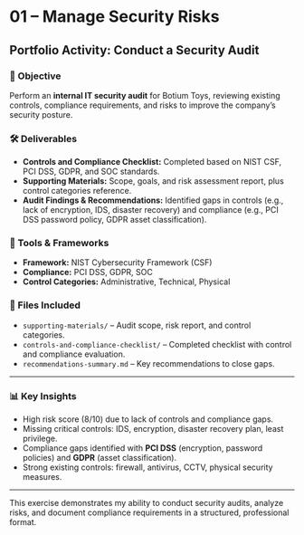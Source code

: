 # 01 – Manage Security Risks  
## Portfolio Activity: Conduct a Security Audit  

### 🎯 Objective  
Perform an **internal IT security audit** for Botium Toys, reviewing existing controls, compliance requirements, and risks to improve the company’s security posture.  

### 🛠 Deliverables  
- **Controls and Compliance Checklist:** Completed based on NIST CSF, PCI DSS, GDPR, and SOC standards.  
- **Supporting Materials:** Scope, goals, and risk assessment report, plus control categories reference.  
- **Audit Findings & Recommendations:** Identified gaps in controls (e.g., lack of encryption, IDS, disaster recovery) and compliance (e.g., PCI DSS password policy, GDPR asset classification).  

### 🔧 Tools & Frameworks  
- **Framework:** NIST Cybersecurity Framework (CSF)  
- **Compliance:** PCI DSS, GDPR, SOC  
- **Control Categories:** Administrative, Technical, Physical  

### 📂 Files Included  
- `supporting-materials/` – Audit scope, risk report, and control categories.  
- `controls-and-compliance-checklist/` – Completed checklist with control and compliance evaluation.  
- `recommendations-summary.md` – Key recommendations to close gaps.  

---

### 📊 Key Insights  
- High risk score (8/10) due to lack of controls and compliance gaps.  
- Missing critical controls: IDS, encryption, disaster recovery plan, least privilege.  
- Compliance gaps identified with **PCI DSS** (encryption, password policies) and **GDPR** (asset classification).  
- Strong existing controls: firewall, antivirus, CCTV, physical security measures.

---

This exercise demonstrates my ability to conduct security audits, analyze risks, and document compliance requirements in a structured, professional format.
